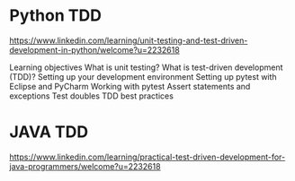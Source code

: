 # Python TDD
https://www.linkedin.com/learning/unit-testing-and-test-driven-development-in-python/welcome?u=2232618

Learning objectives
What is unit testing?
What is test-driven development (TDD)?
Setting up your development environment
Setting up pytest with Eclipse and PyCharm
Working with pytest
Assert statements and exceptions
Test doubles
TDD best practices

# JAVA TDD
https://www.linkedin.com/learning/practical-test-driven-development-for-java-programmers/welcome?u=2232618

